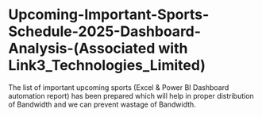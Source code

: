 # Upcoming-Important-Sports-Schedule-2025-Dashboard-Analysis-(Associated with Link3_Technologies_Limited)
The list of important upcoming sports (Excel &amp; Power BI Dashboard automation report) has been prepared which will help in proper distribution of Bandwidth and we can prevent wastage of Bandwidth.
